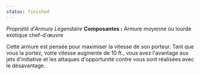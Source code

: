 ```yaml
---
status: finished
---
```

_Propriété d'Armure Légendaire_
__Composantes :__ Armure moyenne ou lourde exotique chef-d'œuvre

Cette armure est pensée pour maximiser la vitesse de son porteur. Tant que vous la portez, votre vitesse augmente de 10 ft., vous avez l'avantage aux jets d'initiative et les attaques d'opportunité contre vous sont réalisées avec le désavantage.